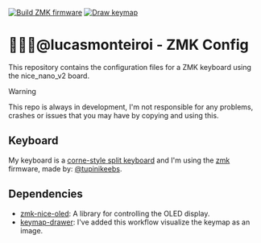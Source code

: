 [![Build ZMK firmware](https://github.com/lucasmonteiroi/zmk-config/actions/workflows/build.yml/badge.svg)](https://github.com/lucasmonteiroi/zmk-config/actions/workflows/build.yml) [![Draw keymap](https://github.com/lucasmonteiroi/zmk-config/actions/workflows/draw.yaml/badge.svg)](https://github.com/lucasmonteiroi/zmk-config/actions/workflows/draw.yaml)

# 👨🏾‍💻@lucasmonteiroi - ZMK Config
This repository contains the configuration files for a ZMK keyboard using the nice_nano_v2 board.

> [!WARNING]
>
> This repo is always in development, I'm not responsible for any problems, crashes or issues that you may have by copying and using this.

## Keyboard

My keyboard is a [corne-style split keyboard](https://github.com/foostan/crkbd) and I'm using the [zmk](https://zmk.dev/) firmware, made by: [@tupinikeebs](https://www.instagram.com/tupinikeebs/).

## Dependencies

- [zmk-nice-oled](https://github.com/mctechnology17/zmk-nice-oled): A library for controlling the OLED display.
- [keymap-drawer](https://github.com/caksoylar/keymap-drawer): I've added this workflow visualize the keymap as an image.
